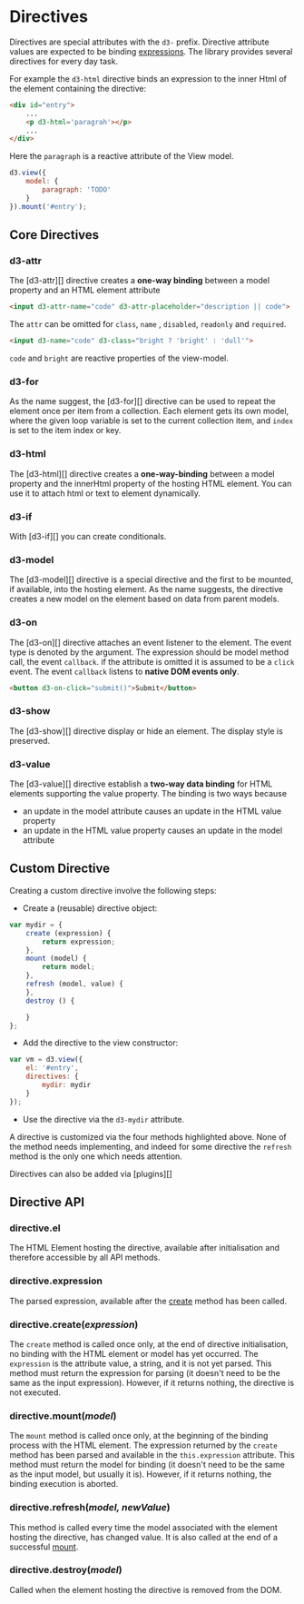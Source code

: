 # Directives

Directives are special attributes with the ``d3-`` prefix.
Directive attribute values are expected to be binding [expressions](#expressions).
The library provides several directives for every day task.

For example the ``d3-html`` directive binds an expression to the inner
Html of the element containing the directive:
```html
<div id="entry">
    ...
    <p d3-html='paragrah'></p>
    ...
</div>
```
Here the ``paragraph`` is a reactive attribute of the View model.
```javascript
d3.view({
    model: {
        paragraph: 'TODO'
    }
}).mount('#entry');
```

## Core Directives

### d3-attr

The [d3-attr][] directive creates a **one-way binding** between a model
property and an HTML element attribute
```html
<input d3-attr-name="code" d3-attr-placeholder="description || code">
```
The ``attr`` can be omitted for ``class``, ``name`` , ``disabled``,
``readonly`` and ``required``.
```html
<input d3-name="code" d3-class="bright ? 'bright' : 'dull'">
```
``code`` and ``bright`` are reactive properties of the view-model.

### d3-for

As the name suggest, the [d3-for][] directive can be used to repeat the
element once per item from a collection. Each element gets its own model,
where the given loop variable is set to the current collection item,
and ``index`` is set to the item index or key.


### d3-html

The [d3-html][] directive creates a **one-way-binding** between a model property
and the innerHtml property of the hosting HTML element.
You can use it to attach html or text to element dynamically.

### d3-if

With [d3-if][] you can create conditionals.

### d3-model

The [d3-model][] directive is a special directive and the first to be mounted, if available,
into the hosting element. As the name suggests, the directive
creates a new model on the element based on data from parent models.

### d3-on

The [d3-on][] directive attaches an event listener to the element. The event type is denoted by the argument.
The expression should be model method call, the event ``callback``. if the attribute is omitted
it is assumed to be a ``click`` event.
The event ``callback`` listens to **native DOM events only**.
```html
<button d3-on-click="submit()">Submit</button>
```

### d3-show

The [d3-show][] directive display or hide an element. The display style is preserved.

### d3-value

The [d3-value][] directive establish a **two-way data binding** for HTML
elements supporting the value property.
The binding is two ways because

* an update in the model attribute causes an update in the HTML value property
* an update in the HTML value property causes an update in the model attribute

## Custom Directive

Creating a custom directive involve the following steps:

* Create a (reusable) directive object:
```javascript
var mydir = {
    create (expression) {
        return expression;
    },
    mount (model) {
        return model;
    },
    refresh (model, value) {
    },
    destroy () {

    }
};
```
* Add the directive to the view constructor:
```javascript
var vm = d3.view({
    el: '#entry',
    directives: {
        mydir: mydir
    }
});
```
* Use the directive via the ``d3-mydir`` attribute.

A directive is customized via the four methods highlighted above.
None of the method needs implementing, and indeed for some directive
the ``refresh`` method is the only one which needs attention.

Directives can also be added via [plugins][]

## Directive API

### directive.el

The HTML Element hosting the directive, available after initialisation and therefore accessible by all
API methods.

### directive.expression

The parsed expression, available after the [create](#directivecreateexpression)
method has been called.

### directive.create(<i>expression</i>)

The ``create`` method is called once only, at the end of directive initialisation, no binding with the HTML element or model has yet occurred.
The ``expression`` is the attribute value, a string, and it is not yet parsed.
This method must return the expression for parsing (it doesn't need to be the same as the input expression).
However, if it returns nothing, the directive is not executed.

### directive.mount(<i>model</i>)

The ``mount`` method is called once only, at the beginning of the binding process with the HTML element.
The expression returned by the ``create`` method
has been parsed and available in the ``this.expression`` attribute.
This method must return the model for binding (it doesn't need to be the same as the input model, but usually it is).
However, if it returns nothing, the binding execution is aborted.

### directive.refresh(<i>model, newValue</i>)

This method is called every time the model associated with the element hosting the directive, has changed value. It is also called at the end of a successful [mount](#directivemountmodel).

### directive.destroy(<i>model</i>)

Called when the element hosting the directive is removed from the DOM.
